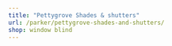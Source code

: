 ```yaml
---
title: "Pettygrove Shades & shutters"
url: /parker/pettygrove-shades-and-shutters/
shop: window blind
---
```


